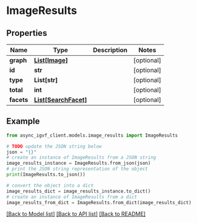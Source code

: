 # ImageResults


## Properties

Name | Type | Description | Notes
------------ | ------------- | ------------- | -------------
**graph** | [**List[Image]**](Image.md) |  | [optional] 
**id** | **str** |  | [optional] 
**type** | **List[str]** |  | [optional] 
**total** | **int** |  | [optional] 
**facets** | [**List[SearchFacet]**](SearchFacet.md) |  | [optional] 

## Example

```python
from async_igvf_client.models.image_results import ImageResults

# TODO update the JSON string below
json = "{}"
# create an instance of ImageResults from a JSON string
image_results_instance = ImageResults.from_json(json)
# print the JSON string representation of the object
print(ImageResults.to_json())

# convert the object into a dict
image_results_dict = image_results_instance.to_dict()
# create an instance of ImageResults from a dict
image_results_from_dict = ImageResults.from_dict(image_results_dict)
```
[[Back to Model list]](../README.md#documentation-for-models) [[Back to API list]](../README.md#documentation-for-api-endpoints) [[Back to README]](../README.md)


